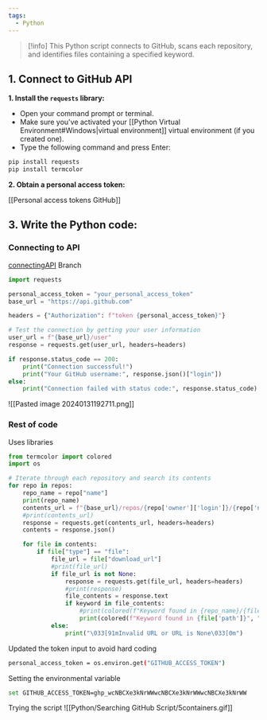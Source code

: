 ```yaml
---
tags:
  - Python
---
```


> [!info]
> This Python script connects to GitHub, scans each repository, and identifies files containing a specified keyword.


## 1. Connect to GitHub API

**1. Install the `requests` library:**

- Open your command prompt or terminal.
- Make sure you've activated your [[Python Virtual Environment#Windows|virtual environment]] virtual environment (if you created one).
- Type the following command and press Enter:

```bash
pip install requests
pip install termcolor
```

**2. Obtain a personal access token:**

[[Personal access tokens GitHub]]

## 3. Write the Python code:

### Connecting to API

[connectingAPI](https://github.com/hectorproko/github_keyword_search/blob/connectingAPI/github_keyword_search.py) Branch


```python
import requests

personal_access_token = "your_personal_access_token"
base_url = "https://api.github.com"

headers = {"Authorization": f"token {personal_access_token}"}

# Test the connection by getting your user information
user_url = f"{base_url}/user"
response = requests.get(user_url, headers=headers)

if response.status_code == 200:
    print("Connection successful!")
    print("Your GitHub username:", response.json()["login"])
else:
    print("Connection failed with status code:", response.status_code)
```


![[Pasted image 20240131192711.png]]

### Rest of code

Uses libraries
```python
from termcolor import colored
import os
```

```python
# Iterate through each repository and search its contents
for repo in repos:
    repo_name = repo["name"]
    print(repo_name)
    contents_url = f"{base_url}/repos/{repo['owner']['login']}/{repo['name']}/contents"
    #print(contents_url)
    response = requests.get(contents_url, headers=headers)
    contents = response.json()

    for file in contents:
        if file["type"] == "file":
            file_url = file["download_url"]
            #print(file_url)
            if file_url is not None:
                response = requests.get(file_url, headers=headers)
                #print(response)
                file_contents = response.text
                if keyword in file_contents:
                    #print(colored(f"Keyword found in {repo_name}/{file['path']}", "green"))
                    print(colored(f"Keyword found in {file['path']}", "green"))
            else:
                print("\033[91mInvalid URL or URL is None\033[0m")
```


Updated the token input to avoid hard coding

```bash
personal_access_token = os.environ.get("GITHUB_ACCESS_TOKEN")
```

Setting the environmental variable
```bash
set GITHUB_ACCESS_TOKEN=ghp_wcNBCXe3kNrWWwcNBCXe3kNrWWwcNBCXe3kNrWW
```



Trying the script
![[Python/Searching GitHub Script/5containers.gif]]